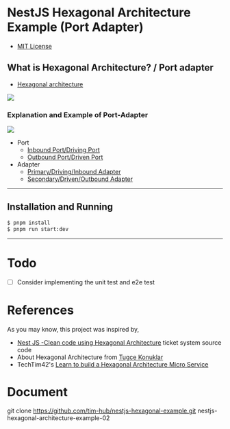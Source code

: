 # NestJS Hexagonal Architecture Example (Port Adapter)
- [MIT License](LICENSE.md)

## What is Hexagonal Architecture? / Port adapter

- [Hexagonal architecture](https://web.archive.org/web/20060711221010/http://alistair.cockburn.us:80/index.php/Hexagonal_architecture)


![](https://dev-to-uploads.s3.amazonaws.com/uploads/articles/a1lup0ewj49dtu28q4d5.png)

### Explanation and Example of Port-Adapter

![](https://dev-to-uploads.s3.amazonaws.com/uploads/articles/ks8hc96go37q6qtciiqu.png)

- Port
  - [Inbound Port/Driving Port](src/ticket/domain/inboudPorts/)
  - [Outbound Port/Driven Port](src/ticket/domain/outboundPorts/)
- Adapter
  - [Primary/Driving/Inbound Adapter](src/ticket/adapters/driving/)
  - [Secondary/Driven/Outbound Adapter](src/ticket/adapters/driven/)

---

## Installation and Running

```bash
$ pnpm install
$ pnpm run start:dev
```

---

# Todo

- [ ] Consider implementing the unit test and e2e test


# References

As you may know, this project was inspired by,
- [Nest JS -Clean code using Hexagonal Architecture](https://towardsdev.com/nest-js-clean-code-using-hexagonal-architecture-3442a37a6e8e) ticket system source code
- About Hexagonal Architecture from [Tugce Konuklar](https://medium.com/idealo-tech-blog/hexagonal-ports-adapters-architecture-e3617bcf00a0)
- TechTim42's [Learn to build a Hexagonal Architecture Micro Service ](https://dev.to/timhub/learn-to-build-a-hexagonal-architecture-micro-service-l1h)

# Document

git clone https://github.com/tim-hub/nestjs-hexagonal-example.git  nestjs-hexagonal-architecture-example-02